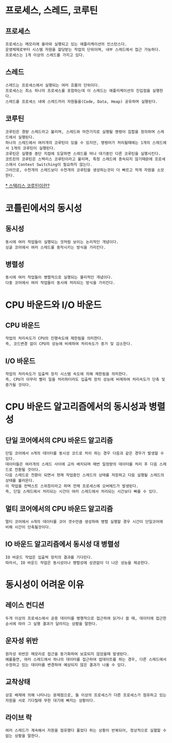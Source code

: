 # 프로세스, 스레드, 코루틴

## 프로세스
```
프로세스는 메모리에 올라와 실행되고 있는 애플리케이션의 인스턴스다.
운영체제로부터 시스템 자원을 할당받는 작업의 단위이며, 내부 스레드에서 접근 가능하다.
프로세스는 1개 이상의 스레드를 가지고 있다.
```

## 스레드
```
스레드는 프로세스에서 실행되는 여러 흐름의 단위이다.
프로세스는 최소 하나의 프로세스를 포함하는데 이 스레드는 애플리케이션의 진입점을 실행한다.
스레드를 프로세스 내에 스레드끼리 자원들을(Code, Data, Heap) 공유하며 실행된다.
```

## 코루틴
```
코루틴은 경량 스레드라고 불리며, 스레드와 마찬가지로 실행될 명령어 집합을 정의하며 스레드에서 실행된다.
하나의 스레드에서 여러개의 코루틴이 있을 수 있지만, 명령어가 처리될때에는 1개의 스레드에서 1개의 코루틴이 실행된다.
코루틴은 실행중 중단 지점에 도달하면 스레드를 떠나 대기중인 다른 코루틴을 실행시킨다.
코트린의 코루틴은 스택리스 코루틴이라고 불리며, 특정 스레드에 종속되지 않기때문에 프로세스에서 Context Switching이 필요하지 않는다.
그러므로, 수천개의 스레드보다 수천개의 코루틴을 생성하는것이 더 빠르고 적게 자원을 소모한다.
```

[* 스택리스 코루틴이란?](https://www.charlezz.com/?p=44635)

# 코틀린에서의 동시성
## 동시성
```
동시에 여러 작업들이 실행되는 것처럼 보이는 논리적인 개념이다.
싱글 코어에서 여러 스레드를 동작시키는 방식을 가리킨다.
```

## 병렬성
```
동시에 여러 작업들이 병렬적으로 실행되는 물리적인 개념이다.
다중 코어에서 여러 작업들이 동시에 처리되는 방식을 가리킨다.
```

# CPU 바운드와 I/O 바운드
## CPU 바운드
```
작업의 처리속도가 CPU의 진행속도에 제한됨을 의미한다.
즉, 코드변경 없이 CPU의 성능에 비례하여 처리속도가 증가 및 감소한다.
```

## I/O 바운드
```
작업의 처리속도가 입출력 장치 시스템 속도에 의해 제한됨을 의미한다.
즉, CPU가 아무리 빨리 일을 처리하더라도 입출력 장치 성능에 비례하여 처리속도가 단축 및 증가될 것이다.
```

# CPU 바운드 알고리즘에서의 동시성과 병렬성
## 단일 코어에서의 CPU 바운드 알고리즘
```
단일 코어에서 n개의 데이터를 동시성 코드로 처리 하는 경우 다음과 같은 경우가 발생할 수 있다.
데이터들은 여러개의 스레드 사이에 교차 배치되며 매번 일정량의 데이터를 처리 후 다음 스레드로 전환될 것이다.
다음 스레드로 전환이 되면서 현재 작업중인 스레드의 상태를 저장하고 다음 실행될 스레드의 상태를 불러온다.
이 작업을 컨텍스트 스위칭이라고 하며 전체 프로세스에 오버헤드가 발생된다.
즉, 단일 스레드에서 처리되는 시간이 여러 스레드에서 처리되는 시간보다 빠를 수 있다.
```

## 멀티 코어에서의 CPU 바운드 알고리즘
```
멀티 코어에서 n개의 데이터를 코어 갯수만큼 생성하여 병렬 실행할 경우 시간이 단일코어에 비해 시간이 단축될것이다.
```

## IO 바운드 알고리즘에서 동시성 대 병렬성
```
IO 바운드 작업은 입출력 장치의 결과를 기다린다.
따라서, IO 바운드 작업은 동시성이나 병렬성에 상관없이 더 나은 성능을 제공한다.
```

# 동시성이 어려운 이유
## 레이스 컨디션
```
두개 이상의 프로세스에서 공용 데이터를 병행적으로 접근하여 읽거나 쓸 때, 데이터에 접근한 순서에 따라 그 실행 결과가 달라지는 상황을 말한다.
```

## 운자성 위반
```
원자성 위반은 메모리로 접근을 동기화하여 보호되지 않았을때 발생된다.
예를들면, 여러 스레드에서 하나의 데이터를 접근하여 업데이트를 하는 경우, 다른 스레드에서 수정하고 있는 데이터를 변경하여 예상되지 않은 결과가 나올 수 있다.
```

## 교착상태
```
상호 배제에 의해 나타나는 문제점으로, 둘 이상의 프로세스가 다른 프로세스가 점유하고 있는 자원을 서로 기다릴때 무한 대기에 빠지는 상황이다.
```

## 라이브 락
```
여러 스레드가 계속해서 자원을 점유했다 풀었다 하는 상황이 반복되어, 정상적으로 실핼할 수 없는 상황을 말한다.
```